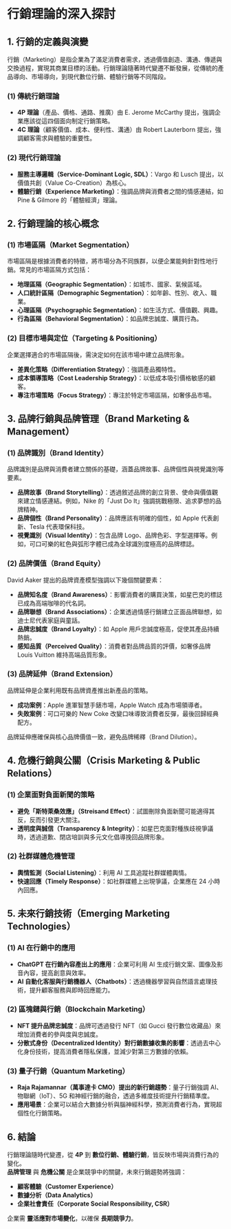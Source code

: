 # 行銷理論的深入探討


## 1. 行銷的定義與演變

行銷（Marketing）是指企業為了滿足消費者需求，透過價值創造、溝通、傳遞與交換過程，實現其商業目標的活動。行銷理論隨著時代變遷不斷發展，從傳統的產品導向、市場導向，到現代數位行銷、體驗行銷等不同階段。

### (1) 傳統行銷理論

- **4P 理論**（產品、價格、通路、推廣）由 E. Jerome McCarthy 提出，強調企業應該從這四個面向制定行銷策略。
- **4C 理論**（顧客價值、成本、便利性、溝通）由 Robert Lauterborn 提出，強調顧客需求與體驗的重要性。

### (2) 現代行銷理論

- **服務主導邏輯（Service-Dominant Logic, SDL）**：Vargo 和 Lusch 提出，以價值共創（Value Co-Creation）為核心。
- **體驗行銷（Experience Marketing）**：強調品牌與消費者之間的情感連結，如 Pine & Gilmore 的「體驗經濟」理論。

## 2. 行銷理論的核心概念

### (1) 市場區隔（Market Segmentation）

市場區隔是根據消費者的特徵，將市場分為不同族群，以便企業能夠針對性地行銷。常見的市場區隔方式包括：

- **地理區隔（Geographic Segmentation）**：如城市、國家、氣候區域。
- **人口統計區隔（Demographic Segmentation）**：如年齡、性別、收入、職業。
- **心理區隔（Psychographic Segmentation）**：如生活方式、價值觀、興趣。
- **行為區隔（Behavioral Segmentation）**：如品牌忠誠度、購買行為。

### (2) 目標市場與定位（Targeting & Positioning）

企業選擇適合的市場區隔後，需決定如何在該市場中建立品牌形象。

- **差異化策略（Differentiation Strategy）**：強調產品獨特性。
- **成本領導策略（Cost Leadership Strategy）**：以低成本吸引價格敏感的顧客。
- **專注市場策略（Focus Strategy）**：專注於特定市場區隔，如奢侈品市場。

## 3. 品牌行銷與品牌管理（Brand Marketing & Management）

### (1) 品牌識別（Brand Identity）

品牌識別是品牌與消費者建立關係的基礎，涵蓋品牌故事、品牌個性與視覺識別等要素。

- **品牌故事（Brand Storytelling）**：透過敘述品牌的創立背景、使命與價值觀來建立情感連結。例如，Nike 的「Just Do It」強調挑戰極限、追求夢想的品牌精神。
- **品牌個性（Brand Personality）**：品牌應該有明確的個性，如 Apple 代表創新、Tesla 代表環保科技。
- **視覺識別（Visual Identity）**：包含品牌 Logo、品牌色彩、字型選擇等。例如，可口可樂的紅色與弧形字體已成為全球識別度極高的品牌標誌。

### (2) 品牌價值（Brand Equity）

David Aaker 提出的品牌資產模型強調以下幾個關鍵要素：

- **品牌知名度（Brand Awareness）**：影響消費者的購買決策，如星巴克的標誌已成為高端咖啡的代名詞。
- **品牌聯想（Brand Associations）**：企業透過情感行銷建立正面品牌聯想，如迪士尼代表家庭與童話。
- **品牌忠誠度（Brand Loyalty）**：如 Apple 用戶忠誠度極高，促使其產品持續熱銷。
- **感知品質（Perceived Quality）**：消費者對品牌品質的評價，如奢侈品牌 Louis Vuitton 維持高端品質形象。

### (3) 品牌延伸（Brand Extension）

品牌延伸是企業利用既有品牌資產推出新產品的策略。

- **成功案例**：Apple 進軍智慧手錶市場，Apple Watch 成為市場領導者。
- **失敗案例**：可口可樂的 New Coke 改變口味導致消費者反彈，最後回歸經典配方。

品牌延伸應確保與核心品牌價值一致，避免品牌稀釋（Brand Dilution）。

## 4. 危機行銷與公關（Crisis Marketing & Public Relations）

### (1) 企業面對負面新聞的策略

- **避免「斯特萊桑效應」（Streisand Effect）**：試圖刪除負面新聞可能適得其反，反而引發更大關注。
- **透明度與誠信（Transparency & Integrity）**：如星巴克面對種族歧視爭議時，透過道歉、閉店培訓與多元文化倡導挽回品牌形象。

### (2) 社群媒體危機管理

- **輿情監測（Social Listening）**：利用 AI 工具追蹤社群媒體輿情。
- **快速回應（Timely Response）**：如社群媒體上出現爭議，企業應在 24 小時內回應。

## 5. 未來行銷技術（Emerging Marketing Technologies）

### (1) AI 在行銷中的應用

- **ChatGPT 在行銷內容產出上的應用**：企業可利用 AI 生成行銷文案、圖像及影音內容，提高創意與效率。
- **AI 自動化客服與行銷機器人（Chatbots）**：透過機器學習與自然語言處理技術，提升顧客服務與即時回應能力。

### (2) 區塊鏈與行銷（Blockchain Marketing）

- **NFT 提升品牌忠誠度**：品牌可透過發行 NFT（如 Gucci 發行數位收藏品）來增加消費者的參與度與忠誠度。
- **分散式身份（Decentralized Identity）對行銷數據收集的影響**：透過去中心化身份技術，提高消費者隱私保護，並減少對第三方數據的依賴。

### (3) 量子行銷（Quantum Marketing）

- **Raja Rajamannar（萬事達卡 CMO）提出的新行銷趨勢**：量子行銷強調 AI、物聯網（IoT）、5G 和神經行銷的融合，透過多維度技術提升行銷精準度。
- **應用場景**：企業可以結合大數據分析與腦神經科學，預測消費者行為，實現超個性化行銷策略。


## 6. 結論

行銷理論隨時代變遷，從 **4P** 到 **數位行銷、體驗行銷**，皆反映市場與消費行為的變化。  
**品牌管理** 與 **危機公關** 是企業競爭中的關鍵，未來行銷趨勢將強調：
- **顧客體驗（Customer Experience）**
- **數據分析（Data Analytics）**
- **企業社會責任（Corporate Social Responsibility, CSR）**

企業需 **靈活應對市場變化**，以確保 **長期競爭力**。

